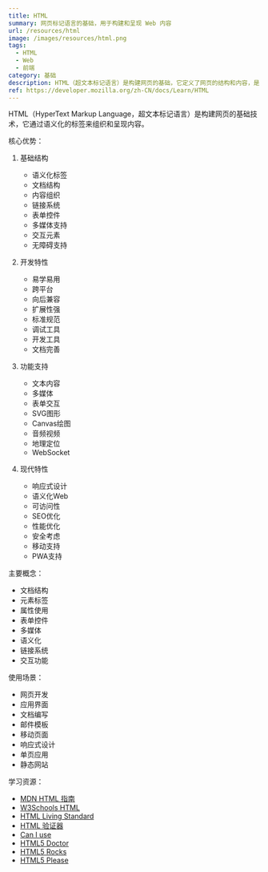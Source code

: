 ```yaml
---
title: HTML
summary: 网页标记语言的基础，用于构建和呈现 Web 内容
url: /resources/html
image: /images/resources/html.png
tags:
  - HTML
  - Web
  - 前端
category: 基础
description: HTML（超文本标记语言）是构建网页的基础，它定义了网页的结构和内容，是 Web 开发的核心技术之一。
ref: https://developer.mozilla.org/zh-CN/docs/Learn/HTML
---
```


HTML（HyperText Markup Language，超文本标记语言）是构建网页的基础技术，它通过语义化的标签来组织和呈现内容。

核心优势：

1. 基础结构
   - 语义化标签
   - 文档结构
   - 内容组织
   - 链接系统
   - 表单控件
   - 多媒体支持
   - 交互元素
   - 无障碍支持

2. 开发特性
   - 易学易用
   - 跨平台
   - 向后兼容
   - 扩展性强
   - 标准规范
   - 调试工具
   - 开发工具
   - 文档完善

3. 功能支持
   - 文本内容
   - 多媒体
   - 表单交互
   - SVG图形
   - Canvas绘图
   - 音频视频
   - 地理定位
   - WebSocket

4. 现代特性
   - 响应式设计
   - 语义化Web
   - 可访问性
   - SEO优化
   - 性能优化
   - 安全考虑
   - 移动支持
   - PWA支持

主要概念：
- 文档结构
- 元素标签
- 属性使用
- 表单控件
- 多媒体
- 语义化
- 链接系统
- 交互功能

使用场景：
- 网页开发
- 应用界面
- 文档编写
- 邮件模板
- 移动页面
- 响应式设计
- 单页应用
- 静态网站

学习资源：
- [MDN HTML 指南](https://developer.mozilla.org/zh-CN/docs/Learn/HTML)
- [W3Schools HTML](https://www.w3schools.com/html/)
- [HTML Living Standard](https://html.spec.whatwg.org/)
- [HTML 验证器](https://validator.w3.org/)
- [Can I use](https://caniuse.com/)
- [HTML5 Doctor](http://html5doctor.com/)
- [HTML5 Rocks](https://www.html5rocks.com/)
- [HTML5 Please](https://html5please.com/)
